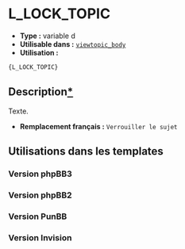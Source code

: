 # L_LOCK_TOPIC
* __Type :__ variable d
* __Utilisable dans :__ [`viewtopic_body`](../tpl/viewtopic_body.md#readme)
* __Utilisation :__

```html
{L_LOCK_TOPIC}
```

## Description[*](https://fa-tvars.appspot.com/var/L_LOCK_TOPIC)
Texte.

* __Remplacement français :__ `Verrouiller le sujet`


## Utilisations dans les templates

### Version phpBB3

### Version phpBB2

### Version PunBB

### Version Invision

